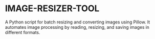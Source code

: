 # IMAGE-RESIZER-TOOL
A Python script for batch resizing and converting images using Pillow. It automates image processing by reading, resizing, and saving images in different formats.
